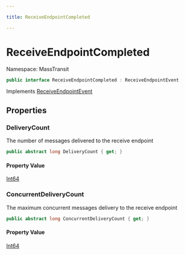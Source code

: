 ```yaml
---

title: ReceiveEndpointCompleted

---
```


# ReceiveEndpointCompleted

Namespace: MassTransit

```csharp
public interface ReceiveEndpointCompleted : ReceiveEndpointEvent
```

Implements [ReceiveEndpointEvent](../masstransit/receiveendpointevent)

## Properties

### **DeliveryCount**

The number of messages delivered to the receive endpoint

```csharp
public abstract long DeliveryCount { get; }
```

#### Property Value

[Int64](https://learn.microsoft.com/en-us/dotnet/api/system.int64)<br/>

### **ConcurrentDeliveryCount**

The maximum concurrent messages delivery to the receive endpoint

```csharp
public abstract long ConcurrentDeliveryCount { get; }
```

#### Property Value

[Int64](https://learn.microsoft.com/en-us/dotnet/api/system.int64)<br/>
